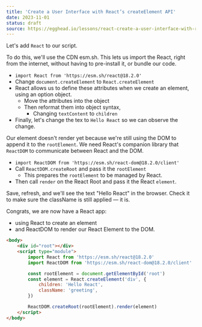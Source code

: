 ```yaml
---
title: 'Create a User Interface with React’s createElement API'
date: 2023-11-01
status: draft
source: https://egghead.io/lessons/react-create-a-user-interface-with-react-s-createelement-api
---
```


Let's add `React` to our script.

To do this, we'll use the CDN esm.sh.
This lets us import the React, right from the internet, without having to pre-install it, or bundle our code.

- `import React from 'https://esm.sh/react@18.2.0'`
- Change `document.createElement` to `React.createElement`
- React allows us to define these attributes when we create an element, using an option object.
  - Move the attributes into the object
  - Then reformat them into object syntax,
    - Changing `textContent` to `children`
- Finally, let's change the tex to `Hello React` so we can observe the change.

Our element doesn't render yet because we're still using the DOM to append it to the `rootElement`.
We need React's companion library that `ReactDOM` to communicate between React and the DOM.

- `import ReactDOM from 'https://esm.sh/react-dom@18.2.0/client'`
- Call `ReactDOM.createRoot` and pass it the `rootElement`
  - This prepares the `rootElement` to be managed by React.
- Then call `render` on the React Root and pass it the React `element`.

Save, refresh, and we'll see the text "Hello React" in the browser.
Check it to make sure the className is still applied — it is.

Congrats, we are now have a React app:

- using React to create an element
- and ReactDOM to render our React Element to the DOM.

```html
<body>
	<div id="root"></div>
	<script type="module">
		import React from 'https://esm.sh/react@18.2.0'
		import ReactDOM from 'https://esm.sh/react-dom@18.2.0/client'

		const rootElement = document.getElementById('root')
		const element = React.createElement('div', {
			children: 'Hello React',
			className: 'greeting',
		})

		ReactDOM.createRoot(rootElement).render(element)
	</script>
</body>
```
